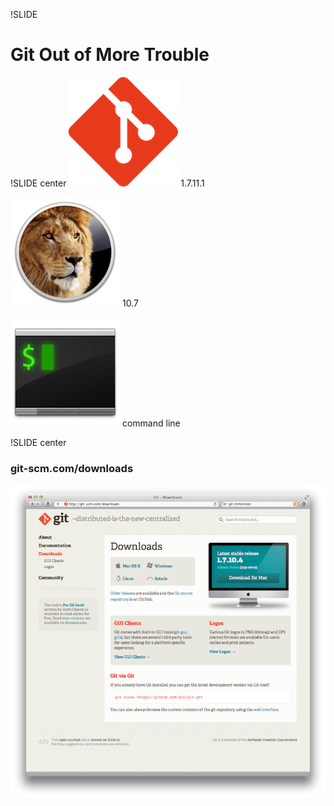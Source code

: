 !SLIDE
# Git Out of More Trouble

!SLIDE center
![Git logo](images/Git-Icon-1788C_small.png) 1.7.11.1

![Lion](images/InstallAssistant.175x175-75.png) 10.7

![iTerm2](images/iTerm_icon_small.jpg) command line

!SLIDE center
### git-scm.com/downloads
![Other Tools](images/other_tools.png "Other Tools")
